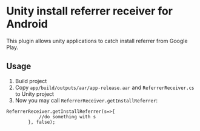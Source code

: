 # Unity install referrer receiver for Android
This plugin allows unity applications to catch install referrer from Google Play.

## Usage
1. Build project
2. Copy `app/build/outputs/aar/app-release.aar` and `ReferrerReceiver.cs` to Unity project
3. Now you may call `ReferrerReceiver.getInstallReferrer`:
```
ReferrerReceiver.getInstallReferrer(s=>{
            //do something with s
        }, false);
```